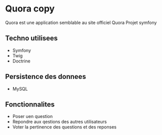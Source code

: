 # Quora copy

Quora est une application semblable au site officiel Quora
Projet symfony

## Techno utilisees
* Symfony
* Twig
* Doctrine


## Persistence des donnees
* MySQL

## Fonctionnalites
* Poser uen question
* Repondre aux qestions des autres utilisateurs
* Voter la pertinence des questions et des reponses